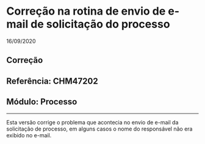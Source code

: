 # Correção na rotina de envio de e-mail de solicitação do processo
16/09/2020
## Correção
## Referência: CHM47202
## Módulo: Processo
***

Esta versão corrige o problema que acontecia no envio de e-mail da solicitação de processo, em alguns casos o nome do responsável não era exibido no e-mail.